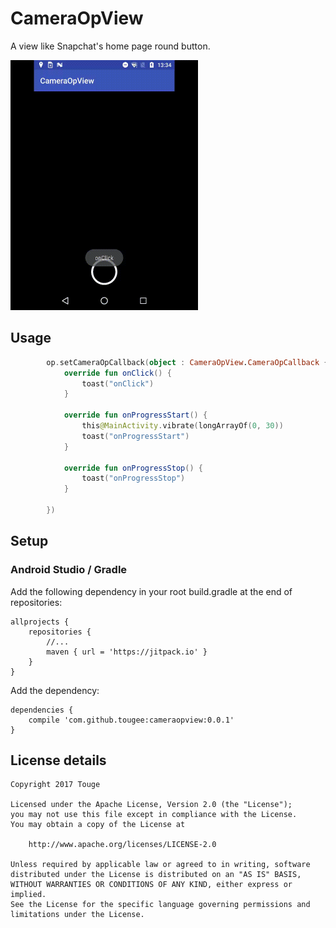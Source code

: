 # CameraOpView
A view like Snapchat's home page round button.

<img src="art/demo.gif" width="300" height="400">

## Usage
```Kotlin
        op.setCameraOpCallback(object : CameraOpView.CameraOpCallback {
            override fun onClick() {
                toast("onClick")
            }

            override fun onProgressStart() {
                this@MainActivity.vibrate(longArrayOf(0, 30))
                toast("onProgressStart")
            }

            override fun onProgressStop() {
                toast("onProgressStop")
            }

        })
```

## Setup
### Android Studio / Gradle
Add the following dependency in your root build.gradle at the end of repositories:
```Gradle
allprojects {
    repositories {
        //...
        maven { url = 'https://jitpack.io' }
    }
}
```
Add the dependency:
```Gradle
dependencies {
    compile 'com.github.tougee:cameraopview:0.0.1'
}
```

## License details

```
Copyright 2017 Touge

Licensed under the Apache License, Version 2.0 (the "License");
you may not use this file except in compliance with the License.
You may obtain a copy of the License at

	http://www.apache.org/licenses/LICENSE-2.0

Unless required by applicable law or agreed to in writing, software
distributed under the License is distributed on an "AS IS" BASIS,
WITHOUT WARRANTIES OR CONDITIONS OF ANY KIND, either express or implied.
See the License for the specific language governing permissions and
limitations under the License.
```
